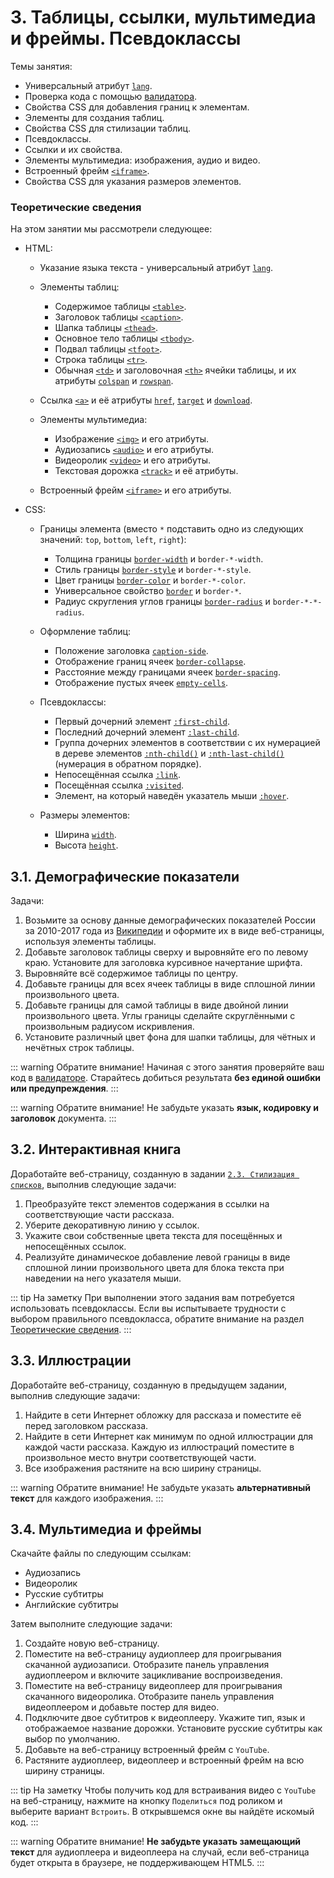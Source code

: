 # 3. Таблицы, ссылки, мультимедиа и фреймы. Псевдоклассы

Темы занятия:

- Универсальный атрибут [`lang`](https://webref.ru/html/attr/lang).
- Проверка кода с помощью [валидатора](https://validator.w3.org).
- Свойства CSS для добавления границ к элементам.
- Элементы для создания таблиц.
- Свойства CSS для стилизации таблиц.
- Псевдоклассы.
- Ссылки и их свойства.
- Элементы мультимедиа: изображения, аудио и видео.
- Встроенный фрейм [`<iframe>`](https://webref.ru/html/iframe).
- Свойства CSS для указания размеров элементов.

### Теоретические сведения

На этом занятии мы рассмотрели следующее:

- HTML:

  - Указание языка текста - универсальный атрибут [`lang`](https://webref.ru/html/attr/lang).

  - Элементы таблиц:

    - Содержимое таблицы [`<table>`](https://webref.ru/html/table).
    - Заголовок таблицы [`<caption>`](https://webref.ru/html/caption).
    - Шапка таблицы [`<thead>`](https://webref.ru/html/thead).
    - Основное тело таблицы [`<tbody>`](https://webref.ru/html/tbody).
    - Подвал таблицы [`<tfoot>`](https://webref.ru/html/tfoot).
    - Строка таблицы [`<tr>`](https://webref.ru/html/tr).
    - Обычная [`<td>`](https://webref.ru/html/td) и заголовочная [`<th>`](https://webref.ru/html/th) ячейки таблицы, и их атрибуты [`colspan`](https://webref.ru/html/td/colspan) и [`rowspan`](https://webref.ru/html/td/rowspan).

  - Ссылка [`<a>`](https://webref.ru/html/a) и её атрибуты [`href`](https://webref.ru/html/a/href), [`target`](https://webref.ru/html/a/target) и [`download`](https://webref.ru/html/a/download).

  - Элементы мультимедиа:

    - Изображение [`<img>`](https://webref.ru/html/img) и его атрибуты.
    - Аудиозапись [`<audio>`](https://webref.ru/html/audio) и его атрибуты.
    - Видеоролик [`<video>`](https://webref.ru/html/video) и его атрибуты.
    - Текстовая дорожка [`<track>`](https://webref.ru/html/track) и её атрибуты.

  - Встроенный фрейм [`<iframe>`](https://webref.ru/html/iframe) и его атрибуты.

- CSS:

  - Границы элемента (вместо `*` подставить одно из следующих значений: `top`, `bottom`, `left`, `right`):

    - Толщина границы [`border-width`](https://webref.ru/css/border-width) и `border-*-width`.
    - Стиль границы [`border-style`](https://webref.ru/css/border-style) и `border-*-style`.
    - Цвет границы [`border-color`](https://webref.ru/css/border-color) и `border-*-color`.
    - Универсальное свойство [`border`](https://webref.ru/css/border) и `border-*`.
    - Радиус скругления углов границы [`border-radius`](https://webref.ru/css/border-radius) и `border-*-*-radius`.

  - Оформление таблиц:

    - Положение заголовка [`caption-side`](https://webref.ru/css/caption-side).
    - Отображение границ ячеек [`border-collapse`](https://webref.ru/css/border-collapse).
    - Расстояние между границами ячеек [`border-spacing`](https://webref.ru/css/border-spacing).
    - Отображение пустых ячеек [`empty-cells`](https://webref.ru/css/empty-cells).

  - Псевдоклассы:

    - Первый дочерний элемент [`:first-child`](https://webref.ru/css/first-child).
    - Последний дочерний элемент [`:last-child`](https://webref.ru/css/last-child).
    - Группа дочерних элементов в соответствии с их нумерацией в дереве элементов [`:nth-child()`](https://webref.ru/css/nth-child) и [`:nth-last-child()`](https://webref.ru/css/nth-last-child) (нумерация в обратном порядке).
    - Непосещённая ссылка [`:link`](https://webref.ru/css/link).
    - Посещённая ссылка [`:visited`](https://webref.ru/css/visited).
    - Элемент, на который наведён указатель мыши [`:hover`](https://webref.ru/css/hover).

  - Размеры элементов:

    - Ширина [`width`](https://webref.ru/css/width).
    - Высота [`height`](https://webref.ru/css/height).

## 3.1. Демографические показатели

Задачи:

1. Возьмите за основу данные демографических показателей России за 2010-2017 года из [Википедии](https://ru.wikipedia.org/wiki/Население_России#Российская_Федерация) и оформите их в виде веб-страницы, используя элементы таблицы.
2. Добавьте заголовок таблицы сверху и выровняйте его по левому краю. Установите для заголовка курсивное начертание шрифта.
3. Выровняйте всё содержимое таблицы по центру.
4. Добавьте границы для всех ячеек таблицы в виде сплошной линии произвольного цвета.
5. Добавьте границы для самой таблицы в виде двойной линии произвольного цвета. Углы границы сделайте скруглёнными с произвольным радиусом искривления.
6. Установите различный цвет фона для шапки таблицы, для чётных и нечётных строк таблицы.

::: warning Обратите внимание!
Начиная с этого занятия проверяйте ваш код в [валидаторе](https://validator.w3.org). Старайтесь добиться результата **без единой ошибки или предупреждения**.
:::

::: warning Обратите внимание!
Не забудьте указать **язык, кодировку и заголовок** документа.
:::

## 3.2. Интерактивная книга

Доработайте веб-страницу, созданную в задании [`2.3. Стилизация списков`](/practice/02/#_2-3-стиnизация-списков), выполнив следующие задачи:

1. Преобразуйте текст элементов содержания в ссылки на соответствующие части рассказа.
2. Уберите декоративную линию у ссылок.
3. Укажите свои собственные цвета текста для посещённых и непосещённых ссылок.
4. Реализуйте динамическое добавление левой границы в виде сплошной линии произвольного цвета для блока текста при наведении на него указателя мыши.

::: tip На заметку
При выполнении этого задания вам потребуется использовать псевдоклассы. Если вы испытываете трудности с выбором правильного псевдокласса, обратите внимание на раздел [Теоретические сведения](#теоретические-сведения).
:::

## 3.3. Иллюстрации

Доработайте веб-страницу, созданную в предыдущем задании, выполнив следующие задачи:

1. Найдите в сети Интернет обложку для рассказа и поместите её перед заголовком рассказа.
2. Найдите в сети Интернет как минимум по одной иллюстрации для каждой части рассказа. Каждую из иллюстраций поместите в произвольное место внутри соответствующей части.
3. Все изображения растяните на всю ширину страницы.

::: warning Обратите внимание!
Не забудьте указать **альтернативный текст** для каждого изображения.
:::

## 3.4. Мультимедиа и фреймы

Скачайте файлы по следующим ссылкам:

- <a :href="$withBase('/assets/audio.mp3')" download>Аудиозапись</a>
- <a :href="$withBase('/assets/video.mp4')" download>Видеоролик</a>
- <a :href="$withBase('/assets/subtitles.ru.vtt')" download>Русские субтитры</a>
- <a :href="$withBase('/assets/subtitles.en.vtt')" download>Английские субтитры</a>

Затем выполните следующие задачи:

1. Создайте новую веб-страницу.
2. Поместите на веб-страницу аудиоплеер для проигрывания скачанной аудиозаписи. Отобразите панель управления аудиоплеером и включите зацикливание воспроизведения.
3. Поместите на веб-страницу видеоплеер для проигрывания скачанного видеоролика. Отобразите панель управления видеоплеером и добавьте постер для видео.
4. Подключите двое субтитров к видеоплееру. Укажите тип, язык и отображаемое название дорожки. Установите русские субтитры как выбор по умолчанию.
5. Добавьте на веб-страницу встроенный фрейм с `YouTube`.
6. Растяните аудиоплеер, видеоплеер и встроенный фрейм на всю ширину страницы.

::: tip На заметку
Чтобы получить код для встраивания видео с `YouTube` на веб-страницу, нажмите на кнопку `Поделиться` под роликом и выберите вариант `Встроить`. В открывшемся окне вы найдёте искомый код.
:::

::: warning Обратите внимание!
**Не забудьте указать замещающий текст** для аудиоплеера и видеоплеера на случай, если веб-страница будет открыта в браузере, не поддерживающем HTML5.
:::

<disqus-comments/>